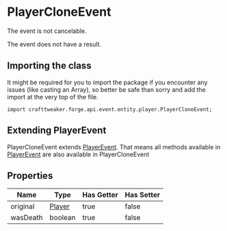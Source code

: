 # PlayerCloneEvent

The event is not cancelable.

The event does not have a result.

## Importing the class

It might be required for you to import the package if you encounter any issues (like casting an Array), so better be safe than sorry and add the import at the very top of the file.
```zenscript
import crafttweaker.forge.api.event.entity.player.PlayerCloneEvent;
```


## Extending PlayerEvent

PlayerCloneEvent extends [PlayerEvent](/forge/api/event/entity/player/PlayerEvent). That means all methods available in [PlayerEvent](/forge/api/event/entity/player/PlayerEvent) are also available in PlayerCloneEvent

## Properties

|   Name   |                       Type                       | Has Getter | Has Setter |
|----------|--------------------------------------------------|------------|------------|
| original | [Player](/vanilla/api/entity/type/player/Player) | true       | false      |
| wasDeath | boolean                                          | true       | false      |

